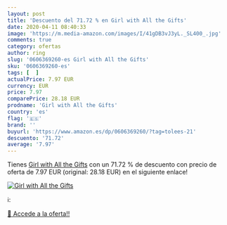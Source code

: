 ```yaml
---
layout: post
title: 'Descuento del 71.72 % en Girl with All the Gifts'
date: 2020-04-11 08:40:33
image: 'https://m.media-amazon.com/images/I/41gDB3vJ3yL._SL400_.jpg'
comments: true
category: ofertas
author: ring
slug: '0606369260-es Girl with All the Gifts'
sku: '0606369260-es'
tags: [  ]
actualPrice: 7.97 EUR
currency: EUR
price: 7.97
comparePrice: 28.18 EUR
prodname: 'Girl with All the Gifts'
country: 'es'
flag: '🇪🇸'
brand: ''
buyurl: 'https://www.amazon.es/dp/0606369260/?tag=tolees-21'
descuento: '71.72'
average: '7.97'
---
```


Tienes [Girl with All the Gifts](https://www.amazon.es/dp/0606369260/?tag=tolees-21) con un 71.72 % de descuento con precio de oferta de 7.97 EUR (original: 28.18 EUR) en el siguiente enlace!

[![Girl with All the Gifts](https://m.media-amazon.com/images/I/41gDB3vJ3yL._SL400_.jpg)](https://www.amazon.es/dp/0606369260/?tag=tolees-21)

ℹ️:


[🛒 Accede a la oferta!!](https://www.amazon.es/dp/0606369260/?tag=tolees-21)
